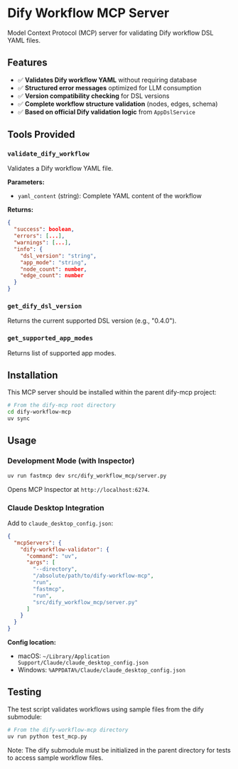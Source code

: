 # Dify Workflow MCP Server

Model Context Protocol (MCP) server for validating Dify workflow DSL YAML files.

## Features

- ✅ **Validates Dify workflow YAML** without requiring database
- ✅ **Structured error messages** optimized for LLM consumption
- ✅ **Version compatibility checking** for DSL versions
- ✅ **Complete workflow structure validation** (nodes, edges, schema)
- ✅ **Based on official Dify validation logic** from `AppDslService`

## Tools Provided

### `validate_dify_workflow`

Validates a Dify workflow YAML file.

**Parameters:**

- `yaml_content` (string): Complete YAML content of the workflow

**Returns:**

```json
{
  "success": boolean,
  "errors": [...],
  "warnings": [...],
  "info": {
    "dsl_version": "string",
    "app_mode": "string",
    "node_count": number,
    "edge_count": number
  }
}
```

### `get_dify_dsl_version`

Returns the current supported DSL version (e.g., "0.4.0").

### `get_supported_app_modes`

Returns list of supported app modes.

## Installation

This MCP server should be installed within the parent dify-mcp project:

```bash
# From the dify-mcp root directory
cd dify-workflow-mcp
uv sync
```

## Usage

### Development Mode (with Inspector)

```bash
uv run fastmcp dev src/dify_workflow_mcp/server.py
```

Opens MCP Inspector at `http://localhost:6274`.

### Claude Desktop Integration

Add to `claude_desktop_config.json`:

```json
{
  "mcpServers": {
    "dify-workflow-validator": {
      "command": "uv",
      "args": [
        "--directory",
        "/absolute/path/to/dify-workflow-mcp",
        "run",
        "fastmcp",
        "run",
        "src/dify_workflow_mcp/server.py"
      ]
    }
  }
}
```

**Config location:**

- macOS: `~/Library/Application Support/Claude/claude_desktop_config.json`
- Windows: `%APPDATA%/Claude/claude_desktop_config.json`

## Testing

The test script validates workflows using sample files from the dify submodule:

```bash
# From the dify-workflow-mcp directory
uv run python test_mcp.py
```

Note: The dify submodule must be initialized in the parent directory for tests to access sample workflow files.
